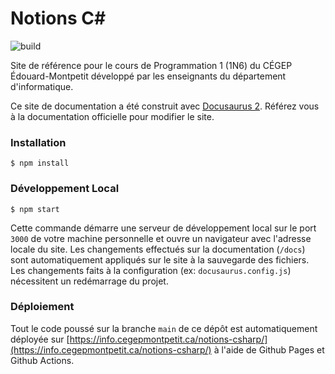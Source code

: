 # Notions C#

![build](https://github.com/departement-info-cem/notions-csharp/actions/workflows/deploy.yml/badge.svg)

Site de référence pour le cours de Programmation 1 (1N6) du CÉGEP Édouard-Montpetit développé par les enseignants du département d'informatique.

Ce site de documentation a été construit avec [Docusaurus 2](https://docusaurus.io/). Référez vous à la documentation officielle pour modifier le site.

### Installation

```
$ npm install
```

### Développement Local

```
$ npm start
```

Cette commande démarre une serveur de développement local sur le port `3000` de votre machine personnelle et ouvre un navigateur avec l'adresse locale du site. Les changements effectués sur la documentation (`/docs`) sont automatiquement appliqués sur le site à la sauvegarde des fichiers. Les changements faits à la configuration (ex: `docusaurus.config.js`) nécessitent un redémarrage du projet.

### Déploiement

Tout le code poussé sur la branche `main` de ce dépôt est automatiquement déployée sur [https://info.cegepmontpetit.ca/notions-csharp/](https://info.cegepmontpetit.ca/notions-csharp/) à l'aide de Github Pages et Github Actions.
